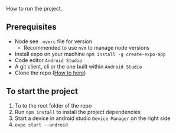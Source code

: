 How to run the project.

## Prerequisites
- Node see `.nvmrc` file for version
    - Recommended to use `nvm` to manage node versions
- Install expo on your machine `npm install -g create-expo-app`
- Code editor `Android Studio`
- A git client, cli or the one built within `Android Studio`
- Clone the repo ([How to here](https://docs.github.com/en/repositories/creating-and-managing-repositories/cloning-a-repository))

## To start the project
1. To to the root folder of the repo
2. Run `npm install` to install the project dependencies
3. Start a device in android studio `Device Manager` on the right side
4. `expo start --android`